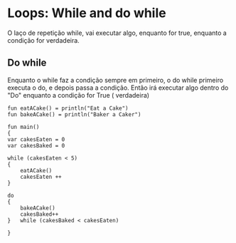 # Loops: While and do while
O laço de repetição while, vai executar algo, enquanto for true, enquanto a condição for verdadeira.

## Do while
Enquanto o while faz a condição sempre em primeiro, o do while primeiro executa o do, e depois passa a condição. Então irá executar
algo dentro do "Do" enquanto a condição for True ( verdadeira) 
  
    fun eatACake() = println("Eat a Cake")
    fun bakeACake() = println("Baker a Caker")

    fun main()
    {
    var cakesEaten = 0
    var cakesBaked = 0
    
    while (cakesEaten < 5) 
    {
        eatACake()
        cakesEaten ++
    }
    
    do
    {
        bakeACake() 
        cakesBaked++
    }   while (cakesBaked < cakesEaten)

    }
